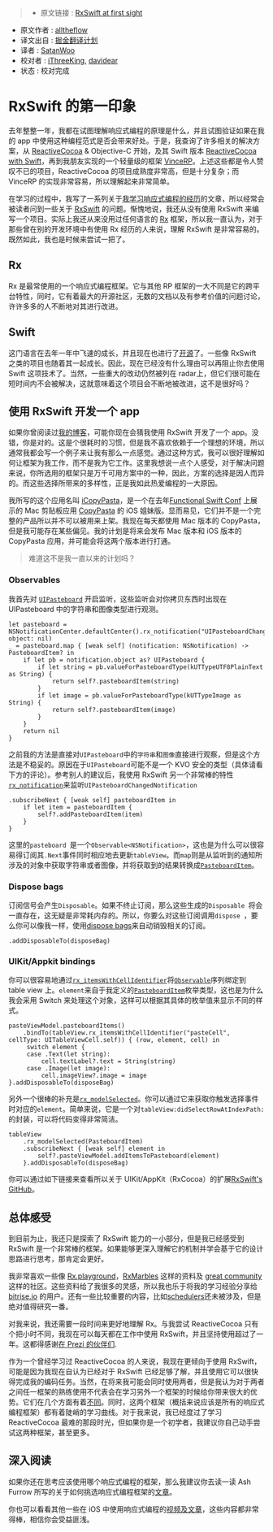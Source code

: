 > * 原文链接 : [RxSwift at first sight](https://blog.alltheflow.com/rxswift-at-first-sight/?utm_campaign=iOS%2BDev%2BWeekly&utm_medium=email&utm_source=iOS_Dev_Weekly_Issue_236)
* 原文作者 : [alltheflow](https://blog.alltheflow.com/)
* 译文出自 : [掘金翻译计划](https://github.com/xitu/gold-miner)
* 译者 : [SatanWoo](https://github.com/SatanWoo)
* 校对者 : [iThreeKing](https://github.com/iThreeKing), [davidear](https://github.com/davidear)
* 状态 : 校对完成

# RxSwift 的第一印象

去年整整一年，我都在试图理解响应式编程的原理是什么，并且试图验证如果在我的 app 中使用这种编程范式是否会带来好处。于是，我查询了许多相关的解决方案，从 [ReactiveCocoa](https://github.com/ReactiveCocoa/ReactiveCocoa) & Objective-C 开始，及其 Swift 版本 [ReactiveCocoa with Swift](https://blog.alltheflow.com/reactive-swift-upgrading-to-reactivecocoa-3-0/)，再到我朋友实现的一个轻量级的框架 [VinceRP](https://github.com/bvic23/VinceRP)。上述这些都是令人赞叹不已的项目，ReactiveCocoa 的项目成熟度非常高，但是十分复杂；而 VinceRP 的实现非常容易，所以理解起来非常简单。

在学习的过程中，我写了一系列关于[我学习响应式编程的经历](https://blog.alltheflow.com/tag/reactive)的文章，所以经常会被读者问到一些关于 [RxSwift](https://github.com/ReactiveX/RxSwift) 的问题。惭愧地说，我还从没有使用 RxSwift 来编写一个项目。实际上我还从来没用过任何语言的 [Rx](http://reactivex.io/languages.html) 框架，所以我一直认为，对于那些曾在别的开发环境中有使用 Rx 经历的人来说，理解 RxSwift 是非常容易的。既然如此，我也是时候来尝试一把了。

## Rx

Rx 是最常使用的一个响应式编程框架。它与其他 RP 框架的一大不同是它的跨平台特性，同时，它有着最大的开源社区，无数的文档以及有参考价值的问题讨论，许许多多的人不断地对其进行改进。

## Swift
这门语言在去年一年中飞速的成长，并且现在也进行了[开源](https://github.com/apple/swift)了。一些像 RxSwift 之类的项目也随着其一起成长。因此，现在已经没有什么理由可以再阻止你去使用 Swift 这项技术了。当然，一些重大的改动仍然被列在 radar上，但它们很可能在短时间内不会被解决，这就意味着这个项目会不断地被改进，这不是很好吗？

## 使用 RxSwift 开发一个 app

如果你曾阅读过[我的博客](https://blog.alltheflow.com)，可能你现在会猜我使用 RxSwift 开发了一个 app。没错，你是对的。这是个很耗时的习惯，但是我不喜欢依赖于一个理想的环境，所以通常我都会写一个例子来让我有那么一点感觉。通过这种方式，我可以很好理解如何让框架为我工作，而不是我为它工作。这里我想说一点个人感受，对于解决问题来说，你所选用的框架只是万千可用方案中的一种，因此，方案的选择是因人而异的。而这些选择所带来的多样性，正是我如此热爱编程的一大原因。

我所写的这个应用名叫 [iCopyPasta](https://github.com/alltheflow/iCopyPasta)，是一个在去年[Functional Swift Conf](http://2015.funswiftconf.com/) 上展示的 Mac 剪贴板应用 [CopyPasta](https://github.com/alltheflow/copypasta) 的 iOS 姐妹版。显而易见，它们并不是一个完整的产品所以并不可以被用来上架。我现在每天都使用 Mac 版本的 CopyPasta，但是我可能存在某些偏见。我的计划是将来会发布 Mac 版本和 iOS 版本的 CopyPasta 应用，并可能会将这两个版本进行打通。

> 难道这不是我一直以来的计划吗？  

### Observables

我首先对 [`UIPasteboard`](https://developer.apple.com/library/prerelease/ios/documentation/UIKit/Reference/UIPasteboard_Class/index.html) 开启监听，这些监听会对你拷贝东西时出现在 UIPasteboard 中的字符串和图像类型进行观测。

    let pasteboard = NSNotificationCenter.defaultCenter().rx_notification("UIPasteboardChangedNotification", object: nil)
    _ = pasteboard.map { [weak self] (notification: NSNotification) -> PasteboardItem? in
        if let pb = notification.object as? UIPasteboard {
            if let string = pb.valueForPasteboardType(kUTTypeUTF8PlainText as String) {
                return self?.pasteboardItem(string)
            }
            if let image = pb.valueForPasteboardType(kUTTypeImage as String) {
                return self?.pasteboardItem(image)
            }
        }
        return nil
    }

之前我的方法是直接对`UIPasteboard`中的`字符串`和`图像`直接进行观察，但是这个方法是不稳妥的。原因在于`UIPasteboard`可能不是一个 KVO 安全的类型（具体请看下方的评论）。参考别人的建议后，我使用 RxSwift 另一个非常棒的特性[`rx_notification`](https://github.com/ReactiveX/RxSwift/blob/83bac6db0cd4f7dd3e706afc6747bd5797ea16ff/RxCocoa/Common/Observables/NSNotificationCenter%2BRx.swift#L23)来监听`UIPasteboardChangedNotification `

    .subscribeNext { [weak self] pasteboardItem in
        if let item = pasteboardItem {
            self?.addPasteboardItem(item)
        }
    }

这里的`pasteboard `是一个`Observable<NSNotification>`，这也是为什么可以很容易得订阅其`.Next`事件同时相应地去更新`tableView`。而`map`则是从监听到的通知所涉及的对象中获取字符串或者图像，并将获取到的结果转换成[`PasteboardItem`](https://github.com/alltheflow/iCopyPasta/blob/master/iCopyPasta/PasteboardItem.swift#L41)。

### Dispose bags

订阅信号会产生`Disposable`。如果不终止订阅，那么这些生成的`Disposable `将会一直存在，这无疑是非常耗内存的。所以，你要么对这些订阅调用`dispose `，要么你可以像我一样，使用[dispose bags](https://github.com/ReactiveX/RxSwift/blob/master/Documentation/GettingStarted.md#dispose-bags)来自动销毁相关的订阅。

    .addDisposableTo(disposeBag)
     
### UIKit/Appkit bindings

你可以很容易地通过[`rx_itemsWithCellIdentifier`](https://github.com/ReactiveX/RxSwift/blob/b00d35a5ef13dbcf57257f47fb14a60a2c924d19/RxCocoa/iOS/UITableView%2BRx.swift#L46)将[`Observable`](https://github.com/ReactiveX/RxSwift/blob/master/Documentation/GettingStarted.md#observables-aka-sequences)序列绑定到 table view 上。`element`来自于我定义的[`PasteboardItem`](https://github.com/alltheflow/iCopyPasta/blob/master/iCopyPasta/PasteboardItem.swift#L41)枚举类型，这也是为什么我会采用 Switch 来处理这个对象，这样可以根据其具体的枚举值来显示不同的样式。

    pasteViewModel.pasteboardItems()
        .bindTo(tableView.rx_itemsWithCellIdentifier("pasteCell", cellType: UITableViewCell.self)) { (row, element, cell) in
         switch element {
         case .Text(let string):
             cell.textLabel?.text = String(string)
         case .Image(let image):
             cell.imageView?.image = image
    }.addDisposableTo(disposeBag)

另外一个很棒的补充是[`rx_modelSelected`](https://github.com/ReactiveX/RxSwift/blob/b00d35a5ef13dbcf57257f47fb14a60a2c924d19/RxCocoa/iOS/UITableView%2BRx.swift#L204)。你可以通过它来获取你触发选择事件时对应的`element`。简单来说，它是一个对`tableView:didSelectRowAtIndexPath:`的封装，可以将代码变得非常简洁。

    tableView
        .rx_modelSelected(PasteboardItem)
        .subscribeNext { [weak self] element in
            self?.pasteViewModel.addItemsToPasteboard(element)
        }.addDisposableTo(disposeBag)
        
你可以通过如下链接来查看所以关于 UIKit/AppKit（RxCocoa）的扩展[RxSwift's GitHub](https://github.com/ReactiveX/RxSwift/blob/master/Documentation/API.md#rxcocoa-extensions)。

## 总体感受

到目前为止，我还只是探索了 RxSwift 能力的一小部分，但是我已经感受到 RxSwift 是一个非常棒的框架。如果能够更深入理解它的机制并学会基于它的设计思路进行思考，那肯定会更好。

我非常喜欢一些像 [Rx.playground](https://github.com/ReactiveX/RxSwift/tree/master/Rx.playground)，[RxMarbles](http://rxmarbles.com/) 这样的资料及 [great community](https://github.com/ReactiveX) 这样的社区。这些资料给了我很多的灵感，所以我也乐于将我的学习经验分享给 [bitrise.io](http://bitrise.io) 的用户。还有一些比较重要的内容，比如[schedulers](https://github.com/ReactiveX/RxSwift/blob/master/Documentation/Schedulers.md#custom-schedulers)还未被涉及，但是绝对值得研究一番。

对我来说，我还需要一段时间来更好地理解 Rx。与我尝试 ReactiveCocoa 只有个把小时不同，我现在可以每天都在工作中使用 RxSwift，并且坚持使用超过了一年。这都得感谢[在 Prezi 的伙伴们](https://twitter.com/bvic23).

作为一个曾经学习过 ReactiveCocoa 的人来说，我现在更倾向于使用 RxSwift，可能是因为我现在自认为已经对于 RxSwift 已经足够了解，并且使用它可以很快得完成我的编码任务。当然，在将来我可能会同时使用两者，但是我认为对于两者之间任一框架的熟练使用不代表会在学习另外一个框架的时候给你带来很大的优势。它们在几个方面有着[不同](https://stackoverflow.com/questions/32542846/reactivecocoa-vs-rxswift-pros-and-cons/32581824#32581824)。同时，这两个框架（概括来说应该是所有的响应式编程框架）都有着陡峭的学习曲线。对于我来说，我已经度过了学习 ReactiveCocoa 最难的那段时光，但如果你是一个初学者，我建议你自己动手尝试这两种框架，甚至更多。

## 深入阅读

如果你还在思考应该使用哪个响应式编程的框架，那么我建议你去读一读 Ash Furrow 所写的关于如何挑选响应式编程框架的[文章](https://ashfurrow.com/blog/reactivecocoa-vs-rxswift/)。

你也可以看看其他一些在 iOS 中使用响应式编程的[视频及文章](https://gist.github.com/JaviLorbada/4a7bd6129275ebefd5a6)，这些内容都非常得棒，相信你会受益匪浅。
